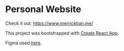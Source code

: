 # Personal Website

Check it out: https://www.merricktian.me/

This project was bootstrapped with [Create React App](https://github.com/facebook/create-react-app).

Figma used [here](https://www.figma.com/file/GsMyePtmsLjhfmvEjFMsqP/Website?node-id=64%3A146).
